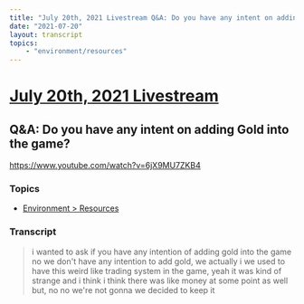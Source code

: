 ```yaml
---
title: "July 20th, 2021 Livestream Q&A: Do you have any intent on adding Gold into the game?"
date: "2021-07-20"
layout: transcript
topics:
    - "environment/resources"
---
```

# [July 20th, 2021 Livestream](../2021-07-20.md)
## Q&A: Do you have any intent on adding Gold into the game?
https://www.youtube.com/watch?v=6jX9MU7ZKB4

### Topics
* [Environment > Resources](../topics/environment/resources.md)

### Transcript

> i wanted to ask if you have any intention of adding gold into the game no we don't have any intention to add gold, we actually i we used to have this weird like trading system in the game, yeah it was kind of strange and i think i think there was like money at some point as well but, no no we're not gonna we decided to keep it
